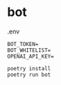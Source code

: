 # bot

.env

```
BOT_TOKEN=
BOT_WHITELIST=
OPENAI_API_KEY=
```

```shell
poetry install
poetry run bot
```

